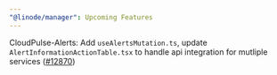```yaml
---
"@linode/manager": Upcoming Features
---
```


CloudPulse-Alerts: Add `useAlertsMutation.ts`, update `AlertInformationActionTable.tsx` to handle api integration for mutliple services ([#12870](https://github.com/linode/manager/pull/12870))
